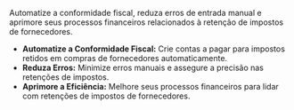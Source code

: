 Automatize a conformidade fiscal, reduza erros de entrada manual e aprimore seus processos financeiros relacionados à retenção de impostos de fornecedores.

- **Automatize a Conformidade Fiscal:** Crie contas a pagar para impostos retidos em compras de fornecedores automaticamente.
- **Reduza Erros:** Minimize erros manuais e assegure a precisão nas retenções de impostos.
- **Aprimore a Eficiência:** Melhore seus processos financeiros para lidar com retenções de impostos de fornecedores.
